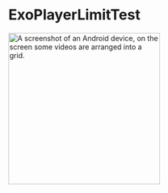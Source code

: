 # ExoPlayerLimitTest

<img src="screenshot.gif" width="300px" alt="A screenshot of an Android device, on the screen some videos are arranged into a grid." />

